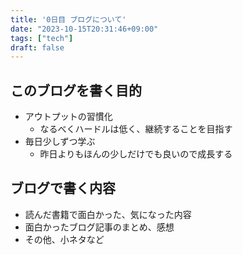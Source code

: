 ```yaml
---
title: '0日目 ブログについて'
date: "2023-10-15T20:31:46+09:00"
tags: ["tech"]
draft: false
---
```


## このブログを書く目的

- アウトプットの習慣化
  - なるべくハードルは低く、継続することを目指す
- 毎日少しずつ学ぶ
  - 昨日よりもほんの少しだけでも良いので成長する


## ブログで書く内容

- 読んだ書籍で面白かった、気になった内容
- 面白かったブログ記事のまとめ、感想
- その他、小ネタなど
